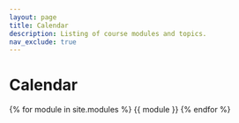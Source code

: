 ```yaml
---
layout: page
title: Calendar
description: Listing of course modules and topics.
nav_exclude: true
---
```


# Calendar

{% for module in site.modules %}
{{ module }}
{% endfor %}
